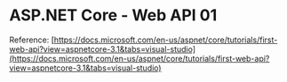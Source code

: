 # ASP.NET Core - Web API 01

Reference: [https://docs.microsoft.com/en-us/aspnet/core/tutorials/first-web-api?view=aspnetcore-3.1&tabs=visual-studio](https://docs.microsoft.com/en-us/aspnet/core/tutorials/first-web-api?view=aspnetcore-3.1&tabs=visual-studio)



